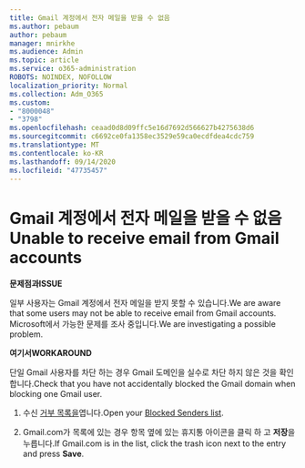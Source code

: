 ```yaml
---
title: Gmail 계정에서 전자 메일을 받을 수 없음
ms.author: pebaum
author: pebaum
manager: mnirkhe
ms.audience: Admin
ms.topic: article
ms.service: o365-administration
ROBOTS: NOINDEX, NOFOLLOW
localization_priority: Normal
ms.collection: Adm_O365
ms.custom:
- "8000048"
- "3798"
ms.openlocfilehash: ceaad0d8d09ffc5e16d7692d566627b4275638d6
ms.sourcegitcommit: c6692ce0fa1358ec3529e59ca0ecdfdea4cdc759
ms.translationtype: MT
ms.contentlocale: ko-KR
ms.lasthandoff: 09/14/2020
ms.locfileid: "47735457"
---
```

# <a name="unable-to-receive-email-from-gmail-accounts"></a><span data-ttu-id="b9bee-102">Gmail 계정에서 전자 메일을 받을 수 없음</span><span class="sxs-lookup"><span data-stu-id="b9bee-102">Unable to receive email from Gmail accounts</span></span>

<span data-ttu-id="b9bee-103">**문제점과**</span><span class="sxs-lookup"><span data-stu-id="b9bee-103">**ISSUE**</span></span>

<span data-ttu-id="b9bee-104">일부 사용자는 Gmail 계정에서 전자 메일을 받지 못할 수 있습니다.</span><span class="sxs-lookup"><span data-stu-id="b9bee-104">We are aware that some users may not be able to receive email from Gmail accounts.</span></span> <span data-ttu-id="b9bee-105">Microsoft에서 가능한 문제를 조사 중입니다.</span><span class="sxs-lookup"><span data-stu-id="b9bee-105">We are investigating a possible problem.</span></span>

<span data-ttu-id="b9bee-106">**여기서**</span><span class="sxs-lookup"><span data-stu-id="b9bee-106">**WORKAROUND**</span></span>

<span data-ttu-id="b9bee-107">단일 Gmail 사용자를 차단 하는 경우 Gmail 도메인을 실수로 차단 하지 않은 것을 확인 합니다.</span><span class="sxs-lookup"><span data-stu-id="b9bee-107">Check that you have not accidentally blocked the Gmail domain when blocking one Gmail user.</span></span>

1. <span data-ttu-id="b9bee-108">수신 [거부 목록을](https://go.microsoft.com/fwlink/?linkid=2121010)엽니다.</span><span class="sxs-lookup"><span data-stu-id="b9bee-108">Open your [Blocked Senders list](https://go.microsoft.com/fwlink/?linkid=2121010).</span></span>

2. <span data-ttu-id="b9bee-109">Gmail.com가 목록에 있는 경우 항목 옆에 있는 휴지통 아이콘을 클릭 하 고 **저장**을 누릅니다.</span><span class="sxs-lookup"><span data-stu-id="b9bee-109">If Gmail.com is in the list, click the trash icon next to the entry and press **Save**.</span></span>
